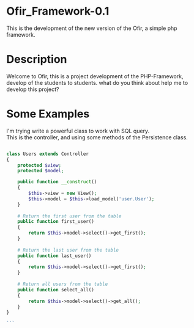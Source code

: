# Ofir_Framework-0.1
This is the development of the new version of the Ofir, a simple php framework.

# Description
Welcome to Ofir, this is a project development of the PHP-Framework, develop of the students to students. what do you think about help me to develop this project?

# Some Examples


I'm trying write a powerful class to work with SQL query. <br>
This is the controller, and  using some methods of the Persistence class.

````php

class Users extends Controller
{
    protected $view;
    protected $model;

    public function __construct()
    {
    	$this->view = new View();
    	$this->model = $this->load_model('user.User');
    }
    
    # Return the first user from the table
    public function first_user()
    {
    	return $this->model->select()->get_first();
    }
    
    # Return the last user from the table
    public function last_user()
    {
    	return $this->model->select()->get_first();
    }
    
    # Return all users from the table
    public function select_all()
    {
    	return $this->model->select()->get_all();
    }
}

```

